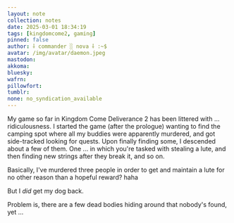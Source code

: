 ```yaml
---
layout: note
collection: notes
date: 2025-03-01 18:34:19
tags: [kingdomcome2, gaming]
pinned: false
author: ⸸ commander ░ nova ⸸ :~$
avatar: /img/avatar/daemon.jpeg
mastodon: 
akkoma: 
bluesky: 
wafrn: 
pillowfort: 
tumblr: 
none: no_syndication_available 
---
```

My game so far in Kingdom Come Deliverance 2 has been littered with ... ridiculousness. I started the game (after the prologue) wanting to find the camping spot where all my buddies were apparently murdered, and got side-tracked looking for quests. Upon finally finding some, I descended about a few of them. One ... in which you're tasked with stealing a lute, and then finding new strings after they break it, and so on.

Basically, I've murdered three people in order to get and maintain a lute for no other reason than a hopeful reward? haha

But I *did* get my dog back.

Problem is, there are a few dead bodies hiding around that nobody's found, yet ...

